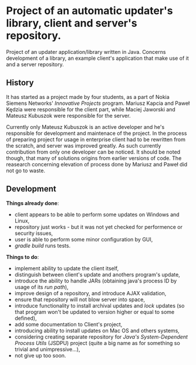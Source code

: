 ﻿Project of an automatic updater's library, client and server's repository.
===========

Project of an updater application/library written in Java. Concerns development
of a library, an example client's application that make use of it and a server
repository.

History
-----------

It has started as a project made by four students, as a part of Nokia Siemens
Networks' *Innovative Projects* program. Mariusz Kapcia and Paweł Kędzia were
responsible for the client part, while Maciej Jaworski and Mateusz Kubuszok
were responsible for the server.

Currently only Mateusz Kubuszok is an active developer and he's responsible for
development and maintenace of the project. In the process of preparing project
for usage in enterprise client had to be rewritten from the scratch, and server
was improved greatly. As such currently contribution from only one
developer can be noticed. It should be noted though, that many of solutions
origins from earlier versions of code. The reasearch concerning elevation of
process done by Mariusz and Paweł did not go to waste.

Development
-----------

**Things already done**:
 * client appears to be able to perform some updates on Windows and Linux,
 * repository just works - but it was not yet checked for performence
 or security issues,
 * user is able to perform some minor configuration by GUI,
 * *gradle build* runs tests.

**Things to do**:
 * implement ability to update the client itself,
 * distinguish between client's update and anothers program's update,
 * introduce the ability to handle JARs (obtaining java's process ID by usage of
 its *run path*),
 * improve design of a repository, and introduce AJAX validation,
 * ensure that repository will not blow server into space,
 * introduce functionality to install archival updates and *lock* updates (so
 that program won't be updated to version higher or equal to some defined),
 * add some documentation to Client's project,
 * introducing ability to install updates on Mac OS and others systems,
 * considering creating separate repository for *Java's System-Dependent
 Process Utils* (JSDPU) project (quite a big name as for something so trivial
 and unimpressive...),
 * not give up too soon.